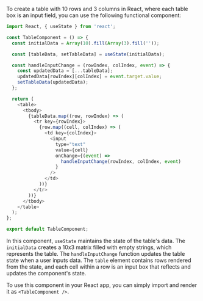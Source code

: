 To create a table with 10 rows and 3 columns in React, where each table box is an input field, you can use the following functional component:

```javascript
import React, { useState } from 'react';

const TableComponent = () => {
  const initialData = Array(10).fill(Array(3).fill(''));

  const [tableData, setTableData] = useState(initialData);

  const handleInputChange = (rowIndex, colIndex, event) => {
    const updatedData = [...tableData];
    updatedData[rowIndex][colIndex] = event.target.value;
    setTableData(updatedData);
  };

  return (
    <table>
      <tbody>
        {tableData.map((row, rowIndex) => (
          <tr key={rowIndex}>
            {row.map((cell, colIndex) => (
              <td key={colIndex}>
                <input
                  type="text"
                  value={cell}
                  onChange={(event) =>
                    handleInputChange(rowIndex, colIndex, event)
                  }
                />
              </td>
            ))}
          </tr>
        ))}
      </tbody>
    </table>
  );
};

export default TableComponent;
```

In this component, `useState` maintains the state of the table's data. The `initialData` creates a 10x3 matrix filled with empty strings, which represents the table. The `handleInputChange` function updates the table state when a user inputs data. The `table` element contains rows rendered from the state, and each cell within a row is an input box that reflects and updates the component's state.

To use this component in your React app, you can simply import and render it as `<TableComponent />`.
